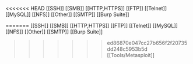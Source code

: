 <<<<<<< HEAD
[[SSH]]
[[SMB]]
[[HTTP,HTTPS]]
[[FTP]]
[[Telnet]]
[[MySQL]]
[[NFS]]
[[Other]]
[[SMTP]]
[[Burp Suite]]

=======
[[SSH]]
[[SMB]]
[[HTTP,HTTPS]]
[[FTP]]
[[Telnet]]
[[MySQL]]
[[NFS]]
[[Other]]
[[SMTP]]
[[Burp Suite]]

>>>>>>> ed86870e047cc27b656f2f20735dd248c5953b5d
[[Tools/Metasploit]]